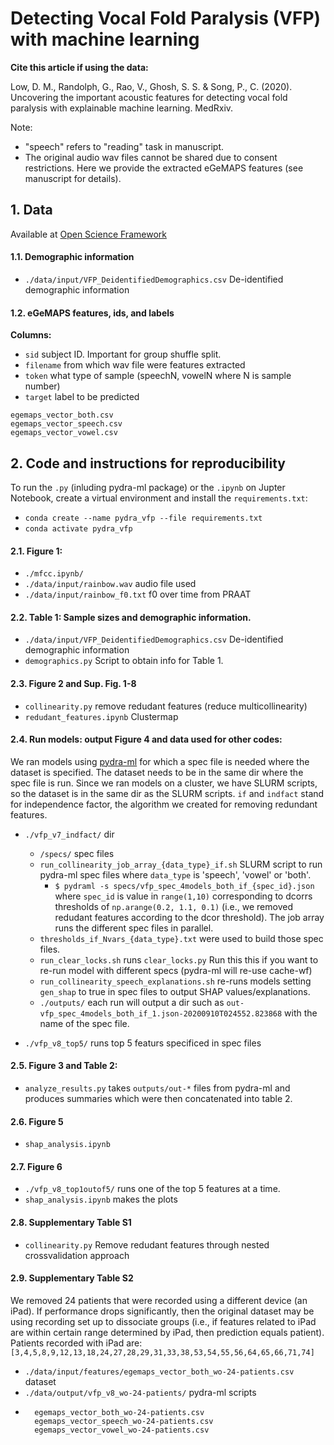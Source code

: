 # Detecting Vocal Fold Paralysis (VFP) with machine learning

**Cite this article if using the data:**

Low, D. M., Randolph, G., Rao, V., Ghosh, S. S. & Song, P., C. (2020). Uncovering the important acoustic features for detecting vocal fold paralysis with explainable machine learning. MedRxiv. 



Note: 
* "speech" refers to "reading" task in manuscript.
* The original audio wav files cannot be shared due to consent restrictions. Here we provide the extracted eGeMAPS features (see manuscript for details).

## 1. Data

Available at [Open Science Framework](https://osf.io/7q2ux/)

#### 1.1. Demographic information 
* `./data/input/VFP_DeidentifiedDemographics.csv` De-identified demographic information
 
#### 1.2. eGeMAPS features, ids, and labels 
**Columns:**
* `sid` subject ID. Important for group shuffle split.
* `filename` from which wav file were features extracted
* `token` what type of sample (speechN, vowelN where N is sample number)
* `target` label to be predicted

```
egemaps_vector_both.csv
egemaps_vector_speech.csv
egemaps_vector_vowel.csv
```




## 2. Code and instructions for reproducibility 
 
To run the `.py` (inluding pydra-ml package) or the `.ipynb` on Jupter Notebook, create a virtual environment and install the `requirements.txt`:
* `conda create --name pydra_vfp --file requirements.txt`
* `conda activate pydra_vfp`


#### 2.1. Figure 1:
* `./mfcc.ipynb/`
* `./data/input/rainbow.wav` audio file used
* `./data/input/rainbow_f0.txt` f0 over time from PRAAT 

#### 2.2. Table 1: Sample sizes and demographic information. 
* `./data/input/VFP_DeidentifiedDemographics.csv` De-identified demographic information
* `demographics.py` Script to obtain info for Table 1.

#### 2.3. Figure 2 and Sup. Fig. 1-8
* `collinearity.py` remove redudant features (reduce multicollinearity) 
* `redudant_features.ipynb` Clustermap

#### 2.4. Run models: output Figure 4 and data used for other codes:
We ran models using [pydra-ml](https://github.com/nipype/pydra-ml) for which a spec file is needed where the dataset is specified. The dataset needs to be in the same dir where the spec file is run. Since we ran models on a cluster, we have SLURM scripts, so  the dataset is in the same dir as the SLURM scripts.
`if` and `indfact` stand for independence factor, the algorithm we created for removing redundant features. 
* `./vfp_v7_indfact/` dir 
    * `/specs/` spec files
    * `run_collinearity_job_array_{data_type}_if.sh` SLURM script to run pydra-ml spec files where `data_type` is 'speech', 'vowel' or 'both'. 
        * ```$ pydraml -s specs/vfp_spec_4models_both_if_{spec_id}.json``` where `spec_id` is value in `range(1,10)` corresponding to dcorrs thresholds of `np.arange(0.2, 1.1, 0.1)` (i.e., we removed redudant features according to the dcor threshold). The job array runs the different spec files in parallel.
    * `thresholds_if_Nvars_{data_type}.txt` were used to build those spec files.
    * `run_clear_locks.sh` runs `clear_locks.py` Run this this if you want to re-run model with different specs (pydra-ml will re-use cache-wf)
    * `run_collinearity_speech_explanations.sh` re-runs models setting `gen_shap` to true in spec files to output SHAP values/explanations.
    * `./outputs/` each run will output a dir such as `out-vfp_spec_4models_both_if_1.json-20200910T024552.823868` with the name of the spec file. 
    
* `./vfp_v8_top5/` runs top 5 featurs specificed in spec files
   

#### 2.5. Figure 3 and Table 2:
* `analyze_results.py` takes `outputs/out-*` files from pydra-ml and produces summaries which were then concatenated into table 2. 

#### 2.6. Figure 5
* `shap_analysis.ipynb` 

#### 2.7. Figure 6
* `./vfp_v8_top1outof5/` runs one of the top 5 features at a time.
* `shap_analysis.ipynb` makes the plots

#### 2.8. Supplementary Table S1
* `collinearity.py` Remove redudant features through nested crossvalidation approach

#### 2.9. Supplementary Table S2
We removed 24 patients that were recorded using a different device (an iPad). If performance drops significantly, then the original dataset may be using recording set up to dissociate groups (i.e., if features related to iPad are within certain range determined by iPad, then prediction equals patient).
Patients recorded with iPad are: `[3,4,5,8,9,12,13,18,24,27,28,29,31,33,38,53,54,55,56,64,65,66,71,74]`  
* `./data/input/features/egemaps_vector_both_wo-24-patients.csv` dataset
* `./data/output/vfp_v8_wo-24-patients/` pydra-ml scripts
* ```
    egemaps_vector_both_wo-24-patients.csv
    egemaps_vector_speech_wo-24-patients.csv
    egemaps_vector_vowel_wo-24-patients.csv
    ```




